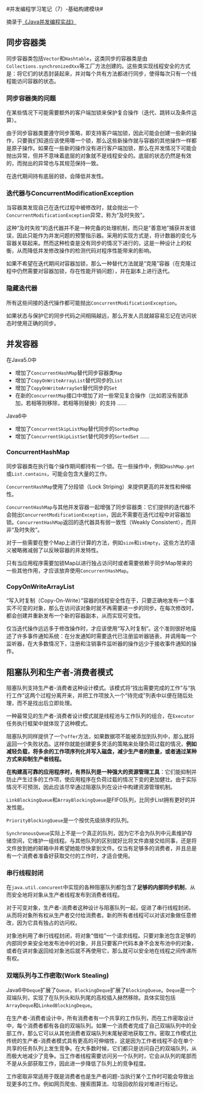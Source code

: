 #并发编程学习笔记（7）-基础构建模块#

摘录于[《Java并发编程实战》](http://book.douban.com/subject/10484692/)

## 同步容器类 ##

同步容器类包括`Vector`和`Hashtable`，这类同步的容器类是由`Collections.synchronizedXxx`等工厂方法创建的。这些类实现线程安全的方式是：将它们的状态封装起来，并对每个共有方法都进行同步，使得每次只有一个线程能访问容器的状态。

### 同步容器类的问题 ###

在某些情况下可能需要额外的客户端加锁来保护复合操作（迭代、跳转以及条件运算）。

由于同步容器类要遵守同步策略，即支持客户端加锁，因此可能会创建一些新的操作，只要我们知道应该使用哪一个锁，那么这些新操作就与容器的其他操作一样都是原子操作。如果在一些新的操作没有进行客户端加锁，那么在并发情况下可能会抛出异常，但并不意味着底层的对象就不是线程安全的。底层的状态仍然是有效的，而抛出的异常也与其规范保持一致。

在迭代期间持有底层的锁，会降低并发性。

### 迭代器与ConcurrentModificationException ###

当容器类发现自己在迭代过程中被修改时，就会抛出一个`ConcurrentModificationException`异常，称为“及时失败”。

这种“及时失败”的迭代器并不是一种完备的处理机制，而只是“善意地”捕获并发错误，因此只能作为并发问题的预警指示器。采用的实现方式是，将计数器的变化与容器关联起来。然而这种检查是没有同步的情况下进行的，这是一种设计上的权衡，从而降低并发修改操作的检测代码对程序性能带来的影响。

如果不希望在迭代期间对容器加锁，那么一种替代方法就是“克隆”容器（在克隆过程中仍然需要对容器加锁，存在性能开销问题），并在副本上进行迭代。

### 隐藏迭代器 ###

所有这些间接的迭代操作都可能抛出`ConcurrentModificationException`。

如果状态与保护它的同步代码之间相隔越远，那么开发人员就越容易忘记在访问状态时使用正确的同步。

## 并发容器 ##

在Java5.0中

* 增加了`ConcurrentHashMap`替代同步容器类`Map`
* 增加了`CopyOnWriteArrayList`替代同步的`List`
* 增加了`CopyOnWriteArraySet`替代同步的`Set`
* 在新的`ConcurrentMap`接口中增加了对一些常见复合操作（比如若没有就添加，若相等则移除，若相等则替换）的支持
......

Java6中

* 增加了`ConcurrentSkipListMap`替代同步的`SortedMap`
* 增加了`ConcurrentSkipListSet`替代同步的`SortedSet`
......

### ConcurrentHashMap ###

同步容器类在执行每个操作期间都持有一个锁。在一些操作中，例如`HashMap.get`或`List.contains`，可能会包含大量的工作。

`ConcurrentHashMap`使用了分段锁（Lock Striping）来提供更高的并发性和伸缩性。

`ConcurrentHashMap`与其他并发容器一起增强了同步容器类：它们提供的迭代器不会抛出`ConcurrentModificationException`，因此不需要在迭代过程中对容器加锁。`ConcurrentHashMap`返回的迭代器具有弱一致性（Weakly Consistent），而并非“及时失败”。

对于一些需要在整个Map上进行计算的方法，例如`size`和`isEmpty`，这些方法的语义被略微减弱了以反映容器的并发特性。

只有当应用程序需要加锁Map以进行独占访问时或者需要依赖于同步Map带来的一些其他作用，才应该放弃使用`ConcurrentHashMap`。

### CopyOnWriteArrayList ###

“写入时复制（Copy-On-Write）”容器的线程安全性在于，只要正确地发布一个事实不可变的对象，那么在访问该对象时就不再需要进一步的同步。在每次修改时，都会创建并重新发布一个新的容器副本，从而实现可变性。

仅当迭代操作远远多于修改操作时，才应该使用“写入时复制”。这个准则很好地描述了许多事件通知系统：在分发通知时需要迭代已注册监听器链表，并调用每一个监听器，在大多数情况下，注册和注销事件监听器的操作远少于接收事件通知的操作。

## 阻塞队列和生产者-消费者模式 ##

阻塞队列支持生产者-消费者这种设计模式。该模式将“找出需要完成的工作”与“执行工作”这两个过程分离开来，并把工作项放入一个“待完成”列表中以便在随后处理，而不是找出后立即处理。

一种最常见的生产者-消费者设计模式就是线程池与工作队列的组合，在`Executor`任务执行框架中就体现了这种模式。

阻塞队列同样提供了一个`offer`方法，如果数据项不能被添加到队列中，那么就将返回一个失败状态。这样你就能创建更多灵活的策略来处理负荷过载的情况，**例如减轻负载，将多余的工作项序列化并写入磁盘，减少生产者的数量，或者通过某种方式来抑制生产者线程。**

**在构建高可靠的应用程序时，有界队列是一种强大的资源管理工具**：它们能抑制并防止产生过多的工作项，使应用程序在负荷过载的情况下变的更加健壮。由于实际情况不可预测，因此应该尽早通过阻塞队列在设计中构建资源管理机制。

`LinkBlockingQueue`和`ArrayBlockingQueue`是FIFO队列，比同步List拥有更好的并发性能。

`PriorityBlockingQueue`是一个按优先级排序的队列。

`SynchronousQueue`实际上不是一个真正的队列，因为它不会为队列中元素维护存储空间，它维护一组线程。与其他队列的区别就好比将文件直接交给同事，还是将文件放到她的邮箱中并希望她能尽快拿到文件。仅当有足够多的消费者，并且总是有一个消费者准备好获取交付的工作时，才适合使用。

### 串行线程封闭 ###

在`java.util.concurent`中实现的各种阻塞队列都包含了**足够的内部同步机制**，从而安全地将对象从生产者线程发布到消费者线程。

对于可变对象，生产者-消费者这种设计与阻塞队列一起，促进了串行线程封闭，从而将对象所有权从生产者交付给消费者。新的所有者线程可以对该对象做任意修改，因为它具有独占的访问权。

对象池利用了串行线程封闭，将对象“借给”一个请求线程。只要对象池包含足够的内部同步来安全地发布池中的对象，并且只要客户代码本身不会发布池中的对象，或者在讲对象返回给对象池后就不再使用它，那么就可以安全地在线程之间传递所有权。

### 双端队列与工作密取(Work Stealing) ###

Java6中`Deque`扩展了`Queue`，`BlockingDeque`扩展了`BlockingQueue`。`Deque`是一个双端队列，实现了在队列头和队列尾的高校插入赫然移除。具体实现包括`ArrayDeque`和`LinkedBlockingDeque`。

在生产者-消费者设计中，所有消费者有一个共享的工作队列，而在工作密取设计中，每个消费者都有各自的双端队列。如果一个消费者完成了自己双端队列中的全部工作，那么它可以从其他消费者双端队列末尾秘密地获取工作。密取工作模式比传统的生产者-消费者模式具有更高的可伸缩性，这是因为工作者线程不会在单个共享的任务队列上发生竞争。在大多数时候，它们都只是访问自己的双端队列，从而极大地减少了竞争。当工作者线程需要访问另一个队列时，它会从队列的尾部而不是从头部获取工作，因此进一步降低了队列上的竞争程度。

工作密取非常适用于既是消费者也是生产者问题-当执行某个工作时可能会导致出现更多的工作。例如网页爬虫、搜索图算法、垃圾回收阶段对堆进行标记。
